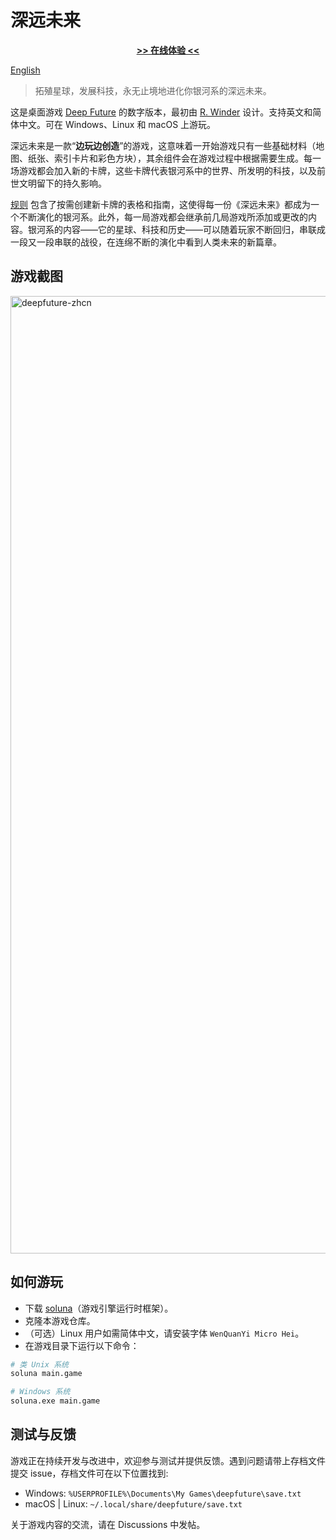 # 深远未来

<div align="center">

<strong><a href="https://cloudwu.github.io/deepfuture">>> 在线体验 <<</a></strong>

</div>

[English](./README.md)

> 拓殖星球，发展科技，永无止境地进化你银河系的深远未来。

这是桌面游戏 [Deep Future](https://boardgamegeek.com/boardgame/194986/deep-future) 的数字版本，最初由 [R. Winder](https://boardgamegeek.com/boardgamedesigner/89526/r-winder) 设计。支持英文和简体中文。可在 Windows、Linux 和 macOS 上游玩。

深远未来是一款“**边玩边创造**”的游戏，这意味着一开始游戏只有一些基础材料（地图、纸张、索引卡片和彩色方块），其余组件会在游戏过程中根据需要生成。每一场游戏都会加入新的卡牌，这些卡牌代表银河系中的世界、所发明的科技，以及前世文明留下的持久影响。

[规则](./rules/Deep_Future_Rules_1_6_CN.md) 包含了按需创建新卡牌的表格和指南，这使得每一份《深远未来》都成为一个不断演化的银河系。此外，每一局游戏都会继承前几局游戏所添加或更改的内容。银河系的内容——它的星球、科技和历史——可以随着玩家不断回归，串联成一段又一段串联的战役，在连绵不断的演化中看到人类未来的新篇章。

## 游戏截图

<img width="2044" height="1532" alt="deepfuture-zhcn" src="https://github.com/user-attachments/assets/8f337dd7-98d4-48c7-85ae-8df19de29961" />

## 如何游玩

- 下载 [soluna](https://github.com/cloudwu/soluna/releases/tag/nightly)（游戏引擎运行时框架）。
- 克隆本游戏仓库。
- （可选）Linux 用户如需简体中文，请安装字体 `WenQuanYi Micro Hei`。
- 在游戏目录下运行以下命令：

```sh
# 类 Unix 系统
soluna main.game

# Windows 系统
soluna.exe main.game
```

## 测试与反馈

游戏正在持续开发与改进中，欢迎参与测试并提供反馈。遇到问题请带上存档文件提交 issue，存档文件可在以下位置找到:

- Windows: `%USERPROFILE%\Documents\My Games\deepfuture\save.txt`
- macOS | Linux: `~/.local/share/deepfuture/save.txt`

关于游戏内容的交流，请在 Discussions 中发帖。
